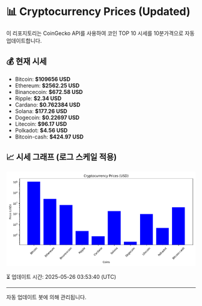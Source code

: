 
# 📊 Cryptocurrency Prices (Updated)

이 리포지토리는 CoinGecko API를 사용하여 코인 TOP 10 시세를 10분가격으로 자동 업데이트합니다.

## 💰 현재 시세
- Bitcoin: **$109656 USD**
- Ethereum: **$2562.25 USD**
- Binancecoin: **$672.58 USD**
- Ripple: **$2.34 USD**
- Cardano: **$0.762384 USD**
- Solana: **$177.26 USD**
- Dogecoin: **$0.22697 USD**
- Litecoin: **$96.17 USD**
- Polkadot: **$4.56 USD**
- Bitcoin-cash: **$424.97 USD**

## 📈 시세 그래프 (로그 스케일 적용)
![Crypto Prices](crypto_prices.png)

⏳ 업데이트 시간: 2025-05-26 03:53:40 (UTC)

---
자동 업데이트 봇에 의해 관리됩니다.
